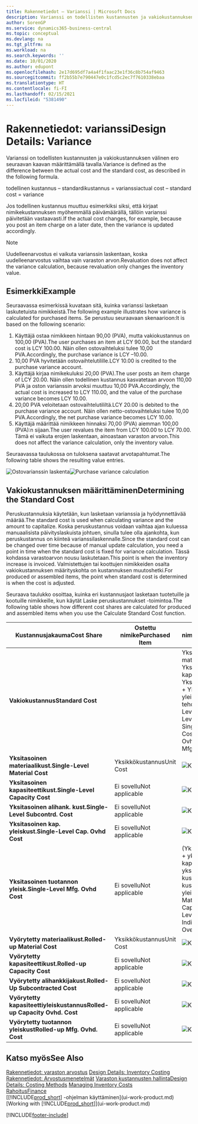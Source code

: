 ```yaml
---
title: Rakennetiedot – Varianssi | Microsoft Docs
description: Varianssi on todellisten kustannusten ja vakiokustannuksen välinen ero seuraavan kaavan määrittämällä tavalla.
author: SorenGP
ms.service: dynamics365-business-central
ms.topic: conceptual
ms.devlang: na
ms.tgt_pltfrm: na
ms.workload: na
ms.search.keywords: ''
ms.date: 10/01/2020
ms.author: edupont
ms.openlocfilehash: 2e17d695df7a4a4f1faac23e1f36c8b754af9463
ms.sourcegitcommit: ff2b55b7e790447e0c1fcd5c2ec7f7610338ebaa
ms.translationtype: HT
ms.contentlocale: fi-FI
ms.lasthandoff: 02/15/2021
ms.locfileid: "5381490"
---
```

# <a name="design-details-variance"></a><span data-ttu-id="47842-103">Rakennetiedot: varianssi</span><span class="sxs-lookup"><span data-stu-id="47842-103">Design Details: Variance</span></span>
<span data-ttu-id="47842-104">Varianssi on todellisten kustannusten ja vakiokustannuksen välinen ero seuraavan kaavan määrittämällä tavalla.</span><span class="sxs-lookup"><span data-stu-id="47842-104">Variance is defined as the difference between the actual cost and the standard cost, as described in the following formula.</span></span>  

 <span data-ttu-id="47842-105">todellinen kustannus – standardikustannus = varianssi</span><span class="sxs-lookup"><span data-stu-id="47842-105">actual cost – standard cost = variance</span></span>  

 <span data-ttu-id="47842-106">Jos todellinen kustannus muuttuu esimerkiksi siksi, että kirjaat nimikekustannuksen myöhemmällä päivämäärällä, tällöin varianssi päivitetään vastaavasti.</span><span class="sxs-lookup"><span data-stu-id="47842-106">If the actual cost changes, for example, because you post an item charge on a later date, then the variance is updated accordingly.</span></span>  

> [!NOTE]  
>  <span data-ttu-id="47842-107">Uudelleenarvostus ei vaikuta varianssin laskentaan, koska uudelleenarvostus vaihtaa vain varaston arvon.</span><span class="sxs-lookup"><span data-stu-id="47842-107">Revaluation does not affect the variance calculation, because revaluation only changes the inventory value.</span></span>  

## <a name="example"></a><span data-ttu-id="47842-108">Esimerkki</span><span class="sxs-lookup"><span data-stu-id="47842-108">Example</span></span>  
 <span data-ttu-id="47842-109">Seuraavassa esimerkissä kuvataan sitä, kuinka varianssi lasketaan laskutetuista nimikkeistä.</span><span class="sxs-lookup"><span data-stu-id="47842-109">The following example illustrates how variance is calculated for purchased items.</span></span> <span data-ttu-id="47842-110">Se perustuu seuraavaan skenaarioon:</span><span class="sxs-lookup"><span data-stu-id="47842-110">It is based on the following scenario:</span></span>  

1.  <span data-ttu-id="47842-111">Käyttäjä ostaa nimikkeen hintaan 90,00 (PVA), mutta vakiokustannus on 100,00 (PVA).</span><span class="sxs-lookup"><span data-stu-id="47842-111">The user purchases an item at LCY 90.00, but the standard cost is LCY 100.00.</span></span> <span data-ttu-id="47842-112">Näin ollen ostovaihteluksi tulee 10,00 PVA.</span><span class="sxs-lookup"><span data-stu-id="47842-112">Accordingly, the purchase variance is LCY –10.00.</span></span>  
2.  <span data-ttu-id="47842-113">10,00 PVA hyvitetään ostovaihtelutilille.</span><span class="sxs-lookup"><span data-stu-id="47842-113">LCY 10.00 is credited to the purchase variance account.</span></span>  
3.  <span data-ttu-id="47842-114">Käyttäjä kirjaa nimikekuluksi 20,00 (PVA).</span><span class="sxs-lookup"><span data-stu-id="47842-114">The user posts an item charge of LCY 20.00.</span></span> <span data-ttu-id="47842-115">Näin ollen todellinen kustannus kasvatetaan arvoon 110,00 PVA ja oston varianssin arvoksi muuttuu 10,00 PVA.</span><span class="sxs-lookup"><span data-stu-id="47842-115">Accordingly, the actual cost is increased to LCY 110.00, and the value of the purchase variance becomes LCY 10.00.</span></span>  
4.  <span data-ttu-id="47842-116">20,00 PVA veloitetaan ostovaihtelutililtä.</span><span class="sxs-lookup"><span data-stu-id="47842-116">LCY 20.00 is debited to the purchase variance account.</span></span> <span data-ttu-id="47842-117">Näin ollen netto-ostovaihteluksi tulee 10,00 PVA.</span><span class="sxs-lookup"><span data-stu-id="47842-117">Accordingly, the net purchase variance becomes LCY 10.00.</span></span>  
5.  <span data-ttu-id="47842-118">Käyttäjä määrittää nimikkeen hinnaksi 70,00 (PVA) aiemman 100,00 (PVA):n sijaan.</span><span class="sxs-lookup"><span data-stu-id="47842-118">The user revalues the item from LCY 100.00 to LCY 70.00.</span></span> <span data-ttu-id="47842-119">Tämä ei vaikuta erojen laskentaan, ainoastaan varaston arvoon.</span><span class="sxs-lookup"><span data-stu-id="47842-119">This does not affect the variance calculation, only the inventory value.</span></span>  

 <span data-ttu-id="47842-120">Seuraavassa taulukossa on tuloksena saatavat arvotapahtumat.</span><span class="sxs-lookup"><span data-stu-id="47842-120">The following table shows the resulting value entries.</span></span>  

 <span data-ttu-id="47842-121">![Ostovarianssin laskenta](media/design_details_inventory_costing_11_purchase_variance.png "Ostovarianssin laskenta")</span><span class="sxs-lookup"><span data-stu-id="47842-121">![Purchase variance calculation](media/design_details_inventory_costing_11_purchase_variance.png "Purchase variance calculation")</span></span>  

## <a name="determining-the-standard-cost"></a><span data-ttu-id="47842-122">Vakiokustannuksen määrittäminen</span><span class="sxs-lookup"><span data-stu-id="47842-122">Determining the Standard Cost</span></span>  
 <span data-ttu-id="47842-123">Peruskustannuksia käytetään, kun lasketaan varianssia ja hyödynnettävää määrää.</span><span class="sxs-lookup"><span data-stu-id="47842-123">The standard cost is used when calculating variance and the amount to capitalize.</span></span> <span data-ttu-id="47842-124">Koska peruskustannus voidaan vaihtaa ajan kuluessa manuaalisista päivityslaskuista johtuen, sinulla tulee olla ajankohta, kun peruskustannus on kiinteä varianssilaskennalle.</span><span class="sxs-lookup"><span data-stu-id="47842-124">Since the standard cost can be changed over time because of manual update calculation, you need a point in time when the standard cost is fixed for variance calculation.</span></span> <span data-ttu-id="47842-125">Tässä kohdassa varastoarvon nousu laskutetaan.</span><span class="sxs-lookup"><span data-stu-id="47842-125">This point is when the inventory increase is invoiced.</span></span> <span data-ttu-id="47842-126">Valmistettujen tai koottujen nimikkeiden osalta vakiokustannuksen määrityskohta on kustannuksen muutoshetki.</span><span class="sxs-lookup"><span data-stu-id="47842-126">For produced or assembled items, the point when standard cost is determined is when the cost is adjusted.</span></span>  

 <span data-ttu-id="47842-127">Seuraava taulukko osoittaa, kuinka eri kustannusjaot lasketaan tuotetuille ja kootuille nimikkeille, kun käytät Laske peruskustannukset -toimintoa.</span><span class="sxs-lookup"><span data-stu-id="47842-127">The following table shows how different cost shares are calculated for produced and assembled items when you use the Calculate Standard Cost function.</span></span>  

|<span data-ttu-id="47842-128">Kustannusjakauma</span><span class="sxs-lookup"><span data-stu-id="47842-128">Cost Share</span></span>|<span data-ttu-id="47842-129">Ostettu nimike</span><span class="sxs-lookup"><span data-stu-id="47842-129">Purchased Item</span></span>|<span data-ttu-id="47842-130">Tuotettu tai koottu nimike</span><span class="sxs-lookup"><span data-stu-id="47842-130">Produced/Assembled Item</span></span>|  
|----------------|--------------------|------------------------------|  
|<span data-ttu-id="47842-131">**Vakiokustannus**</span><span class="sxs-lookup"><span data-stu-id="47842-131">**Standard Cost**</span></span>||<span data-ttu-id="47842-132">Yksitasoiset materiaalikustannukset + Yksitasoiset kapasiteettikustannukset + Yksitasoiset aliurakointikust. + Yksitasoiset kapasit. yleiskust. + Yksitasoiset tehdastuot. yleiskust.</span><span class="sxs-lookup"><span data-stu-id="47842-132">Single-Level Material Cost + Single-Level Capacity Cost + Single-Level Subcontrd. Cost + Single-Level Cap. Ovhd. Cost + Single-Level Mfg. Ovhd. Cost</span></span>|  
|<span data-ttu-id="47842-133">**Yksitasoinen materiaalikust.**</span><span class="sxs-lookup"><span data-stu-id="47842-133">**Single-Level Material Cost**</span></span>|<span data-ttu-id="47842-134">Yksikkökustannus</span><span class="sxs-lookup"><span data-stu-id="47842-134">Unit Cost</span></span>|<span data-ttu-id="47842-135">![Kaava 1](media/design_details_inventory_costing_11_equation_1.png "Kaava 1")</span><span class="sxs-lookup"><span data-stu-id="47842-135">![Equation 1](media/design_details_inventory_costing_11_equation_1.png "Equation 1")</span></span>|  
|<span data-ttu-id="47842-136">**Yksitasoinen kapasiteettikust.**</span><span class="sxs-lookup"><span data-stu-id="47842-136">**Single-Level Capacity Cost**</span></span>|<span data-ttu-id="47842-137">Ei sovellu</span><span class="sxs-lookup"><span data-stu-id="47842-137">Not applicable</span></span>|<span data-ttu-id="47842-138">![Kaava 2](media/design_details_inventory_costing_11_equation_2.png "Kaava 2")</span><span class="sxs-lookup"><span data-stu-id="47842-138">![Equation 2](media/design_details_inventory_costing_11_equation_2.png "Equation 2")</span></span>|  
|<span data-ttu-id="47842-139">**Yksitasoinen alihank. kust.**</span><span class="sxs-lookup"><span data-stu-id="47842-139">**Single-Level Subcontrd. Cost**</span></span>|<span data-ttu-id="47842-140">Ei sovellu</span><span class="sxs-lookup"><span data-stu-id="47842-140">Not applicable</span></span>|<span data-ttu-id="47842-141">![Kaava 3](media/design_details_inventory_costing_11_equation_3.png "Kaava 3")</span><span class="sxs-lookup"><span data-stu-id="47842-141">![Equation 3](media/design_details_inventory_costing_11_equation_3.png "Equation 3")</span></span>|  
|<span data-ttu-id="47842-142">**Yksitasoinen kap. yleiskust.**</span><span class="sxs-lookup"><span data-stu-id="47842-142">**Single-Level Cap. Ovhd Cost**</span></span>|<span data-ttu-id="47842-143">Ei sovellu</span><span class="sxs-lookup"><span data-stu-id="47842-143">Not applicable</span></span>|<span data-ttu-id="47842-144">![Kaava 4](media/design_details_inventory_costing_11_equation_4.png "Kaava 4")</span><span class="sxs-lookup"><span data-stu-id="47842-144">![Equation 4](media/design_details_inventory_costing_11_equation_4.png "Equation 4")</span></span>|  
|<span data-ttu-id="47842-145">**Yksitasoinen tuotannon yleisk.**</span><span class="sxs-lookup"><span data-stu-id="47842-145">**Single-Level Mfg. Ovhd Cost**</span></span>|<span data-ttu-id="47842-146">Ei sovellu</span><span class="sxs-lookup"><span data-stu-id="47842-146">Not applicable</span></span>|<span data-ttu-id="47842-147">(Yksitasoinen materiaalikust. + yksitasoinen kapasiteettikust. + yksitasoinen alihank. kustannus-) \* välillinen kustannus % / 100 + yleiskustannus</span><span class="sxs-lookup"><span data-stu-id="47842-147">(Single-Level Material Cost + Single-Level Capacity Cost + Single-Level Subcontrd. Cost) \* Indirect Cost % / 100 + Overhead Rate</span></span>|  
|<span data-ttu-id="47842-148">**Vyörytetty materiaalikust.**</span><span class="sxs-lookup"><span data-stu-id="47842-148">**Rolled-up Material Cost**</span></span>|<span data-ttu-id="47842-149">Yksikkökustannus</span><span class="sxs-lookup"><span data-stu-id="47842-149">Unit Cost</span></span>|<span data-ttu-id="47842-150">![Kaava 5](media/design_details_inventory_costing_11_equation_5.png "Kaava 5")</span><span class="sxs-lookup"><span data-stu-id="47842-150">![Equation 5](media/design_details_inventory_costing_11_equation_5.png "Equation 5")</span></span>|  
|<span data-ttu-id="47842-151">**Vyörytetty kapasiteettikust.**</span><span class="sxs-lookup"><span data-stu-id="47842-151">**Rolled-up Capacity Cost**</span></span>|<span data-ttu-id="47842-152">Ei sovellu</span><span class="sxs-lookup"><span data-stu-id="47842-152">Not applicable</span></span>|<span data-ttu-id="47842-153">![Kaava 6](media/design_details_inventory_costing_11_equation_6.png "Kaava 6")</span><span class="sxs-lookup"><span data-stu-id="47842-153">![Equation 6](media/design_details_inventory_costing_11_equation_6.png "Equation 6")</span></span>|  
|<span data-ttu-id="47842-154">**Vyörytetty alihankkijakust.**</span><span class="sxs-lookup"><span data-stu-id="47842-154">**Rolled-Up Subcontracted Cost**</span></span>|<span data-ttu-id="47842-155">Ei sovellu</span><span class="sxs-lookup"><span data-stu-id="47842-155">Not applicable</span></span>|<span data-ttu-id="47842-156">![Kaava 7](media/design_details_inventory_costing_11_equation_7.png "Kaava 7")</span><span class="sxs-lookup"><span data-stu-id="47842-156">![Equation 7](media/design_details_inventory_costing_11_equation_7.png "Equation 7")</span></span>|  
|<span data-ttu-id="47842-157">**Vyörytetty kapasiteettiyleiskustannus**</span><span class="sxs-lookup"><span data-stu-id="47842-157">**Rolled-up Capacity Ovhd. Cost**</span></span>|<span data-ttu-id="47842-158">Ei sovellu</span><span class="sxs-lookup"><span data-stu-id="47842-158">Not applicable</span></span>|<span data-ttu-id="47842-159">![Kaava 8](media/design_details_inventory_costing_11_equation_8.png "Kaava 8")</span><span class="sxs-lookup"><span data-stu-id="47842-159">![Equation 8](media/design_details_inventory_costing_11_equation_8.png "Equation 8")</span></span>|  
|<span data-ttu-id="47842-160">**Vyörytetty tuotannon yleiskust**</span><span class="sxs-lookup"><span data-stu-id="47842-160">**Rolled-up Mfg. Ovhd. Cost**</span></span>|<span data-ttu-id="47842-161">Ei sovellu</span><span class="sxs-lookup"><span data-stu-id="47842-161">Not applicable</span></span>|<span data-ttu-id="47842-162">![Kaava 9](media/design_details_inventory_costing_11_equation_9.png "Kaava 9")</span><span class="sxs-lookup"><span data-stu-id="47842-162">![Equation 9](media/design_details_inventory_costing_11_equation_9.png "Equation 9")</span></span>|  

## <a name="see-also"></a><span data-ttu-id="47842-163">Katso myös</span><span class="sxs-lookup"><span data-stu-id="47842-163">See Also</span></span>  
 <span data-ttu-id="47842-164">[Rakennetiedot: varaston arvostus](design-details-inventory-costing.md) </span><span class="sxs-lookup"><span data-stu-id="47842-164">[Design Details: Inventory Costing](design-details-inventory-costing.md) </span></span>  
 <span data-ttu-id="47842-165">[Rakennetiedot: Arvostusmenetelmät](design-details-costing-methods.md) [Varaston kustannusten hallinta](finance-manage-inventory-costs.md)</span><span class="sxs-lookup"><span data-stu-id="47842-165">[Design Details: Costing Methods](design-details-costing-methods.md) [Managing Inventory Costs](finance-manage-inventory-costs.md)</span></span>  
 [<span data-ttu-id="47842-166">Rahoitus</span><span class="sxs-lookup"><span data-stu-id="47842-166">Finance</span></span>](finance.md)  
 <span data-ttu-id="47842-167">[[!INCLUDE[prod_short](includes/prod_short.md)] -ohjelman käyttäminen](ui-work-product.md)</span><span class="sxs-lookup"><span data-stu-id="47842-167">[Working with [!INCLUDE[prod_short](includes/prod_short.md)]](ui-work-product.md)</span></span>


[!INCLUDE[footer-include](includes/footer-banner.md)]